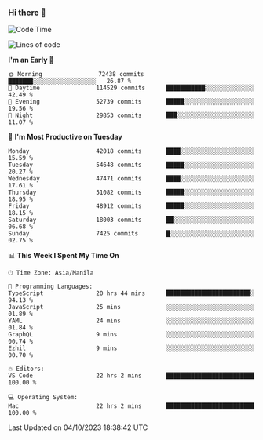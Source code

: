### Hi there 👋

<!--START_SECTION:waka-->
![Code Time](http://img.shields.io/badge/Code%20Time-4%2C401%20hrs%2013%20mins-blue)

![Lines of code](https://img.shields.io/badge/From%20Hello%20World%20I%27ve%20Written-105.2%20million%20lines%20of%20code-blue)

**I'm an Early 🐤** 

```text
🌞 Morning                72438 commits       ███████░░░░░░░░░░░░░░░░░░   26.87 % 
🌆 Daytime                114529 commits      ███████████░░░░░░░░░░░░░░   42.49 % 
🌃 Evening                52739 commits       █████░░░░░░░░░░░░░░░░░░░░   19.56 % 
🌙 Night                  29853 commits       ███░░░░░░░░░░░░░░░░░░░░░░   11.07 % 
```
📅 **I'm Most Productive on Tuesday** 

```text
Monday                   42018 commits       ████░░░░░░░░░░░░░░░░░░░░░   15.59 % 
Tuesday                  54648 commits       █████░░░░░░░░░░░░░░░░░░░░   20.27 % 
Wednesday                47471 commits       ████░░░░░░░░░░░░░░░░░░░░░   17.61 % 
Thursday                 51082 commits       █████░░░░░░░░░░░░░░░░░░░░   18.95 % 
Friday                   48912 commits       █████░░░░░░░░░░░░░░░░░░░░   18.15 % 
Saturday                 18003 commits       ██░░░░░░░░░░░░░░░░░░░░░░░   06.68 % 
Sunday                   7425 commits        █░░░░░░░░░░░░░░░░░░░░░░░░   02.75 % 
```


📊 **This Week I Spent My Time On** 

```text
🕑︎ Time Zone: Asia/Manila

💬 Programming Languages: 
TypeScript               20 hrs 44 mins      ████████████████████████░   94.13 % 
JavaScript               25 mins             ░░░░░░░░░░░░░░░░░░░░░░░░░   01.89 % 
YAML                     24 mins             ░░░░░░░░░░░░░░░░░░░░░░░░░   01.84 % 
GraphQL                  9 mins              ░░░░░░░░░░░░░░░░░░░░░░░░░   00.74 % 
Ezhil                    9 mins              ░░░░░░░░░░░░░░░░░░░░░░░░░   00.70 % 

🔥 Editors: 
VS Code                  22 hrs 2 mins       █████████████████████████   100.00 % 

💻 Operating System: 
Mac                      22 hrs 2 mins       █████████████████████████   100.00 % 
```


 Last Updated on 04/10/2023 18:38:42 UTC
<!--END_SECTION:waka-->


<!--
**rad182/rad182** is a ✨ _special_ ✨ repository because its `README.md` (this file) appears on your GitHub profile.

Here are some ideas to get you started:

- 🔭 I’m currently working on ...
- 🌱 I’m currently learning ...
- 👯 I’m looking to collaborate on ...
- 🤔 I’m looking for help with ...
- 💬 Ask me about ...
- 📫 How to reach me: ...
- 😄 Pronouns: ...
- ⚡ Fun fact: ...
-->
